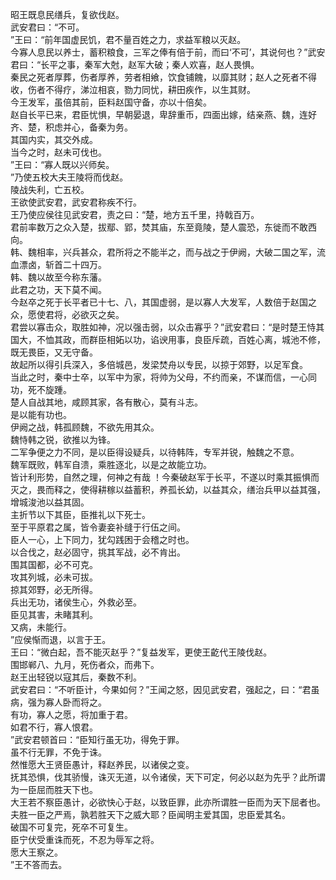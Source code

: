 昭王既息民缮兵，复欲伐赵。  
武安君曰：“不可。  
”王曰：“前年国虚民饥，君不量百姓之力，求益军粮以灭赵。  
今寡人息民以养士，蓄积粮食，三军之俸有倍于前，而曰‘不可’，其说何也？”武安君曰：“长平之事，秦军大尅，赵军大破；秦人欢喜，赵人畏惧。  
秦民之死者厚葬，伤者厚养，劳者相飨，饮食铺餽，以靡其财；赵人之死者不得收，伤者不得疗，涕泣相哀，勠力同忧，耕田疾作，以生其财。  
今王发军，虽倍其前，臣料赵国守备，亦以十倍矣。  
赵自长平已来，君臣忧惧，早朝晏退，卑辞重币，四面出嫁，结亲燕、魏，连好齐、楚，积虑并心，备秦为务。  
其国内实，其交外成。  
当今之时，赵未可伐也。  
”王曰：“寡人既以兴师矣。  
”乃使五校大夫王陵将而伐赵。  
陵战失利，亡五校。  
王欲使武安君，武安君称疾不行。  
王乃使应侯往见武安君，责之曰：“楚，地方五千里，持戟百万。  
君前率数万之众入楚，拔鄢、郢，焚其庙，东至竟陵，楚人震恐，东徙而不敢西向。  
韩、魏相率，兴兵甚众，君所将之不能半之，而与战之于伊阙，大破二国之军，流血漂卤，斩首二十四万。  
韩、魏以故至今称东藩。  
此君之功，天下莫不闻。  
今赵卒之死于长平者已十七、八，其国虚弱，是以寡人大发军，人数倍于赵国之众，愿使君将，必欲灭之矣。  
君尝以寡击众，取胜如神，况以强击弱，以众击寡乎？”武安君曰：“是时楚王恃其国大，不恤其政，而群臣相妬以功，谄谀用事，良臣斥疏，百姓心离，城池不修，既无畏臣，又无守备。  
故起所以得引兵深入，多倍城邑，发梁焚舟以专民，以掠于郊野，以足军食。  
当此之时，秦中士卒，以军中为家，将帅为父母，不约而亲，不谋而信，一心同功，死不旋踵。  
楚人自战其地，咸顾其家，各有散心，莫有斗志。  
是以能有功也。  
伊阙之战，韩孤顾魏，不欲先用其众。  
魏恃韩之锐，欲推以为锋。  
二军争便之力不同，是以臣得设疑兵，以待韩阵，专军并锐，触魏之不意。  
魏军既败，韩军自溃，乘胜逐北，以是之故能立功。  
皆计利形势，自然之理，何神之有哉 ！今秦破赵军于长平，不遂以时乘其振惧而灭之，畏而释之，使得耕稼以益蓄积，养孤长幼，以益其众，缮治兵甲以益其强，增城浚池以益其固。  
主折节以下其臣，臣推礼以下死士。  
至于平原君之属，皆令妻妾补缝于行伍之间。  
臣人一心，上下同力，犹勾践困于会稽之时也。  
以合伐之，赵必固守，挑其军战，必不肯出。  
围其国都，必不可克。  
攻其列城，必未可拔。  
掠其郊野，必无所得。  
兵出无功，诸侯生心，外救必至。  
臣见其害，未睹其利。  
又病，未能行。  
”应侯惭而退，以言于王。  
王曰：“微白起，吾不能灭赵乎？”复益发军，更使王齕代王陵伐赵。  
围邯郸八、九月，死伤者众，而弗下。  
赵王出轻锐以寇其后，秦数不利。  
武安君曰：“不听臣计，今果如何？”王闻之怒，因见武安君，强起之，曰：“君虽病，强为寡人卧而将之。  
有功，寡人之愿，将加重于君。  
如君不行，寡人恨君。  
”武安君顿首曰：“臣知行虽无功，得免于罪。  
虽不行无罪，不免于诛。  
然惟愿大王贤臣愚计，释赵养民，以诸侯之变。  
抚其恐惧，伐其骄慢，诛灭无道，以令诸侯，天下可定，何必以赵为先乎？此所谓为一臣屈而胜天下也。  
大王若不察臣愚计，必欲快心于赵，以致臣罪，此亦所谓胜一臣而为天下屈者也。  
夫胜一臣之严焉，孰若胜天下之威大耶？臣闻明主爱其国，忠臣爱其名。  
破国不可复完，死卒不可复生。  
臣宁伏受重诛而死，不忍为辱军之将。  
愿大王察之。  
”王不答而去。